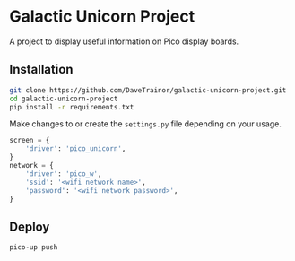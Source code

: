 # Galactic Unicorn Project

A project to display useful information on Pico display boards.

## Installation

```bash
git clone https://github.com/DaveTrainor/galactic-unicorn-project.git
cd galactic-unicorn-project
pip install -r requirements.txt
```

Make changes to or create the `settings.py` file depending on your usage.

```python
screen = {
    'driver': 'pico_unicorn',
}
network = {
    'driver': 'pico_w',
    'ssid': '<wifi network name>',
    'password': '<wifi network password>',
}
```

## Deploy

```bash
pico-up push
```
